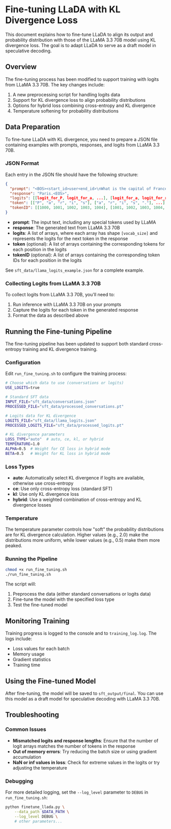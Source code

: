 # Fine-tuning LLaDA with KL Divergence Loss

This document explains how to fine-tune LLaDA to align its output and probability distribution with those of the LLaMA 3.3 70B model using KL divergence loss. The goal is to adapt LLaDA to serve as a draft model in speculative decoding.

## Overview

The fine-tuning process has been modified to support training with logits from LLaMA 3.3 70B. The key changes include:

1. A new preprocessing script for handling logits data
2. Support for KL divergence loss to align probability distributions
3. Options for hybrid loss combining cross-entropy and KL divergence
4. Temperature softening for probability distributions

## Data Preparation

To fine-tune LLaDA with KL divergence, you need to prepare a JSON file containing examples with prompts, responses, and logits from LLaMA 3.3 70B.

### JSON Format

Each entry in the JSON file should have the following structure:

```json
{
  "prompt": "<BOS><start_id>user<end_id>\nWhat is the capital of France?<eot_id><start_id>assistant<end_id>\n",
  "response": "Paris.<EOS>",
  "logits": [[logit_for_P, logit_for_a, ...], [logit_for_a, logit_for_r, ...], ..., [logit_for_<EOS>, ...]],
  "token": [["P", "a", "r", "i", "s"], ["a", "r", "i", "s", "."], ...],
  "tokenID": [[1000, 1001, 1002, 1003, 1004], [1001, 1002, 1003, 1004, 1005], ...]
}
```

- **prompt**: The input text, including any special tokens used by LLaMA
- **response**: The generated text from LLaMA 3.3 70B
- **logits**: A list of arrays, where each array has shape `[vocab_size]` and represents the logits for the next token in the response
- **token** (optional): A list of arrays containing the corresponding tokens for each position in the logits
- **tokenID** (optional): A list of arrays containing the corresponding token IDs for each position in the logits

See `sft_data/llama_logits_example.json` for a complete example.

### Collecting Logits from LLaMA 3.3 70B

To collect logits from LLaMA 3.3 70B, you'll need to:

1. Run inference with LLaMA 3.3 70B on your prompts
2. Capture the logits for each token in the generated response
3. Format the data as described above

## Running the Fine-tuning Pipeline

The fine-tuning pipeline has been updated to support both standard cross-entropy training and KL divergence training.

### Configuration

Edit `run_fine_tuning.sh` to configure the training process:

```bash
# Choose which data to use (conversations or logits)
USE_LOGITS=true

# Standard SFT data
INPUT_FILE="sft_data/conversations.json"
PROCESSED_FILE="sft_data/processed_conversations.pt"

# Logits data for KL divergence
LOGITS_FILE="sft_data/llama_logits.json"
PROCESSED_LOGITS_FILE="sft_data/processed_logits.pt"

# KL divergence parameters
LOSS_TYPE="auto"  # auto, ce, kl, or hybrid
TEMPERATURE=1.0
ALPHA=0.5  # Weight for CE loss in hybrid mode
BETA=0.5   # Weight for KL loss in hybrid mode
```

### Loss Types

- **auto**: Automatically select KL divergence if logits are available, otherwise use cross-entropy
- **ce**: Use only cross-entropy loss (standard SFT)
- **kl**: Use only KL divergence loss
- **hybrid**: Use a weighted combination of cross-entropy and KL divergence losses

### Temperature

The temperature parameter controls how "soft" the probability distributions are for KL divergence calculation. Higher values (e.g., 2.0) make the distributions more uniform, while lower values (e.g., 0.5) make them more peaked.

### Running the Pipeline

```bash
chmod +x run_fine_tuning.sh
./run_fine_tuning.sh
```

The script will:
1. Preprocess the data (either standard conversations or logits data)
2. Fine-tune the model with the specified loss type
3. Test the fine-tuned model

## Monitoring Training

Training progress is logged to the console and to `training_log.log`. The logs include:

- Loss values for each batch
- Memory usage
- Gradient statistics
- Training time

## Using the Fine-tuned Model

After fine-tuning, the model will be saved to `sft_output/final`. You can use this model as a draft model for speculative decoding with LLaMA 3.3 70B.

## Troubleshooting

### Common Issues

- **Mismatched logits and response lengths**: Ensure that the number of logit arrays matches the number of tokens in the response
- **Out of memory errors**: Try reducing the batch size or using gradient accumulation
- **NaN or inf values in loss**: Check for extreme values in the logits or try adjusting the temperature

### Debugging

For more detailed logging, set the `--log_level` parameter to `DEBUG` in `run_fine_tuning.sh`:

```bash
python finetune_llada.py \
    --data_path $DATA_PATH \
    --log_level DEBUG \
    # other parameters...
